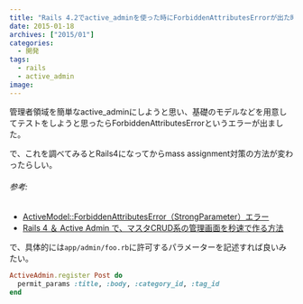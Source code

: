 ```yaml
---
title: "Rails 4.2でactive_adminを使った時にForbiddenAttributesErrorが出た時のメモ"
date: 2015-01-18
archives: ["2015/01"]
categories:
  - 開発
tags:
  - rails
  - active_admin
image:
---
```

管理者領域を簡単なactive_adminにしようと思い、基礎のモデルなどを用意してテストをしようと思ったらForbiddenAttributesErrorというエラーが出ました。

<!--more-->

で、これを調べてみるとRails4になってからmass assignment対策の方法が変わったらしい。

###### 参考:

* [ActiveModel::ForbiddenAttributesError（StrongParameter）エラー
](//nitetsu4.blog.fc2.com/blog-entry-5.html)
* [Rails 4 ＆ Active Admin で、マスタCRUD系の管理画面を秒速で作る方法
](//qiita.com/hkusu/items/3b0fb7f94a254e2ed6fd)

で、具体的には`app/admin/foo.rb`に許可するパラメーターを記述すれば良いみたい。

```ruby
ActiveAdmin.register Post do
  permit_params :title, :body, :category_id, :tag_id
end
```
